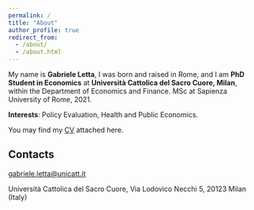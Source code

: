 ```yaml
---
permalink: /
title: "About"
author_profile: true
redirect_from: 
  - /about/
  - /about.html
---
```

My name is **Gabriele Letta**, I was born and raised in Rome, and I am **PhD Student in Economics** at **Università Cattolica del Sacro Cuore, Milan**, within the Department of Economics and Finance. 
MSc at Sapienza University of Rome, 2021.

**Interests**: Policy Evaluation, Health and Public Economics.

You may find my [CV](/files/CV_Letta.pdf) attached here.

Contacts
------
[gabriele.letta@unicatt.it](mailto:gabriele.letta@unicatt.it)

Università Cattolica del Sacro Cuore, Via Lodovico Necchi 5, 20123 Milan (Italy)
